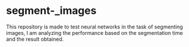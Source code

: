 # segment-_images
This repository is made to test neural networks in the task of segmenting images, I am analyzing the performance based on the segmentation time and the result obtained.
